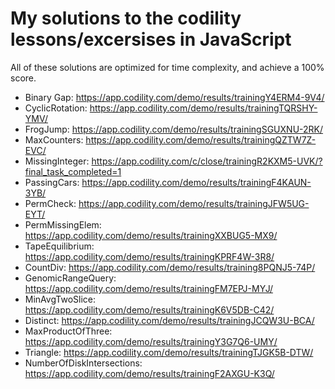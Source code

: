 # My solutions to the codility lessons/excersises in JavaScript
All of these solutions are optimized for time complexity, and achieve a 100% score.
- Binary Gap: https://app.codility.com/demo/results/trainingY4ERM4-9V4/
- CyclicRotation: https://app.codility.com/demo/results/trainingTQRSHY-YMV/
- FrogJump: https://app.codility.com/demo/results/trainingSGUXNU-2RK/
- MaxCounters: https://app.codility.com/demo/results/trainingQZTW7Z-EVC/
- MissingInteger: https://app.codility.com/c/close/trainingR2KXM5-UVK/?final_task_completed=1
- PassingCars: https://app.codility.com/demo/results/trainingF4KAUN-3YB/
- PermCheck: https://app.codility.com/demo/results/trainingJFW5UG-EYT/
- PermMissingElem: https://app.codility.com/demo/results/trainingXXBUG5-MX9/
- TapeEquilibrium: https://app.codility.com/demo/results/trainingKPRF4W-3R8/
- CountDiv: https://app.codility.com/demo/results/training8PQNJ5-74P/
- GenomicRangeQuery: https://app.codility.com/demo/results/trainingFM7EPJ-MYJ/
- MinAvgTwoSlice: https://app.codility.com/demo/results/trainingK6V5DB-C42/
- Distinct: https://app.codility.com/demo/results/trainingJCQW3U-BCA/
- MaxProductOfThree: https://app.codility.com/demo/results/trainingY3G7Q6-UMY/
- Triangle: https://app.codility.com/demo/results/trainingTJGK5B-DTW/
- NumberOfDiskIntersections: https://app.codility.com/demo/results/trainingF2AXGU-K3Q/

